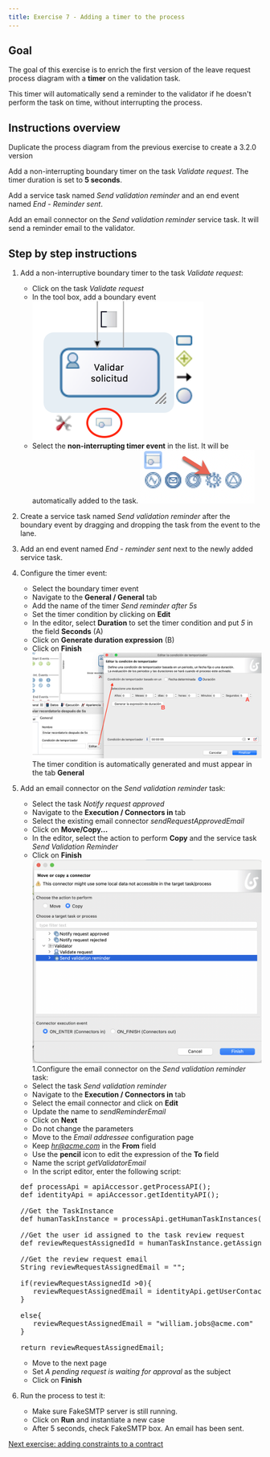 ```yaml
---
title: Exercise 7 - Adding a timer to the process
---
```


## Goal

The goal of this exercise is to enrich the first version of the leave request process diagram with a **timer** on the validation task.

This timer will automatically send a reminder to the validator if he doesn't perform the task on time, without interrupting the process.

## Instructions overview

Duplicate the process diagram from the previous exercise to create a 3.2.0 version

Add a non-interrupting boundary timer on the task *Validate request*.
The timer duration is set to **5 seconds**. 

Add a service task named  *Send validation reminder* and an end event named *End - Reminder sent*.

Add an email connector on the *Send validation reminder* service task. It will send a reminder email to the validator.

## Step by step instructions

1. Add a non-interruptive boundary timer to the task *Validate request*:
   - Click on the task *Validate request*
   - In the tool box, add a boundary event  
   ![boundary event toolbox](images/ex07/ex7_01.png)
   - Select the **non-interrupting timer event** in the list. It will be automatically added to the task.
   ![non-interrupting timer event](images/ex07/ex7_02.png)

1. Create a service task named *Send validation reminder* after the boundary event by dragging and dropping the task from the event to the lane.
1. Add an end event named *End - reminder sent* next to the newly added service task.
   
1. Configure the timer event:
   - Select the boundary timer event
   - Navigate to the **General / General** tab 
   - Add the name of the timer *Send reminder after 5s*
   - Set the timer condition by clicking on **Edit**
   - In the editor, select **Duration** to set the timer condition and put *5* in the field **Seconds** (A)
   - Click on **Generate duration expression** (B)
   - Click on **Finish**
   ![timer condition](images/ex07/ex7_03.png)
     The timer condition is automatically generated and must appear in the tab **General** 

1. Add an email connector on the *Send validation reminder* task:
   - Select the task *Notify request approved*
   - Navigate to the **Execution / Connectors in** tab
   - Select the existing email connector *sendRequestApprovedEmail*
   - Click on **Move/Copy...**
   - In the editor, select the action to perform **Copy** and the service task *Send Validation Reminder* 
   - Click on **Finish**  
     ![Copy connector](images/ex07/ex7_04.png)
1.Configure the email connector on the *Send validation reminder* task:
   - Select the task *Send validation reminder*
   - Navigate to the **Execution / Connectors in** tab
   - Select the email connector and click on **Edit**
   - Update the name to *sendReminderEmail*
   - Click on **Next**
   - Do not change the parameters
   - Move to the *Email addressee* configuration page
   - Keep *hr@acme.com* in the **From** field
   - Use the **pencil** icon to edit the expression of the **To** field
   - Name the script *getValidatorEmail*
   - In the script editor, enter the following script:
   <pre>
   def processApi = apiAccessor.getProcessAPI();
   def identityApi = apiAccessor.getIdentityAPI();

   //Get the TaskInstance
   def humanTaskInstance = processApi.getHumanTaskInstances(processInstanceId, "Validate request", 0, 1).get(0);

   //Get the user id assigned to the task review request
   def reviewRequestAssignedId = humanTaskInstance.getAssigneeId();

   //Get the review request email
   String reviewRequestAssignedEmail = "";
   
   if(reviewRequestAssignedId >0){
	  reviewRequestAssignedEmail = identityApi.getUserContactData(reviewRequestAssignedId, false).getEmail();
   }
   
   else{
	  reviewRequestAssignedEmail = "william.jobs@acme.com"
   }
   
   return reviewRequestAssignedEmail;</pre>

   - Move to the next page
   - Set *A pending request is waiting for approval* as the subject
   - Click on **Finish**

1. Run the process to test it:
   - Make sure FakeSMTP server is still running.
   - Click on **Run** and instantiate a new case
   - After 5 seconds, check FakeSMTP box. An email has been sent.

[Next exercise: adding constraints to a contract](08-data-contract-constraints.md)
